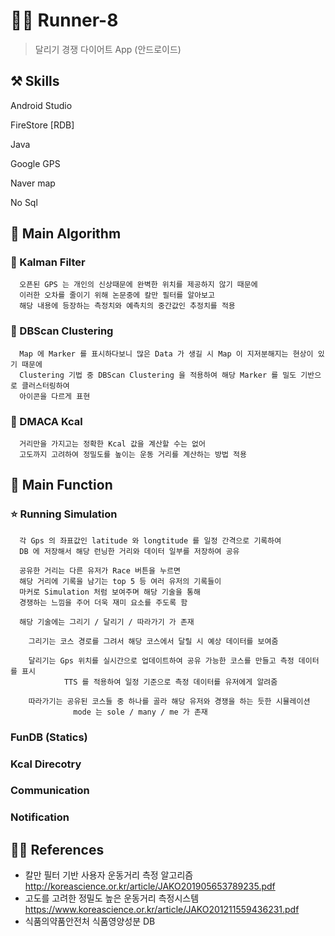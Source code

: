 # 🏃‍♂️ Runner-8

  > 달리기 경쟁 다이어트 App (안드로이드)

## ⚒️ Skills 
<div>
  <p>Android Studio</p>
  <p>FireStore [RDB]</p>
  <p>Java</p>
  <p>Google GPS</p>
  <p>Naver map</p>
  <p>No Sql</p>
<div/>
  
## 🦴 Main Algorithm
  
### 👋 Kalman Filter

      오픈된 GPS 는 개인의 신상때문에 완벽한 위치를 제공하지 않기 때문에
      이러한 오차를 줄이기 위해 논문중에 칼만 필터를 알아보고
      해당 내용에 등장하는 측정치와 예측치의 중간값인 추정치를 적용
      
### 👋 DBScan Clustering

      Map 에 Marker 를 표시하다보니 많은 Data 가 생길 시 Map 이 지저분해지는 현상이 있기 때문에
      Clustering 기법 중 DBScan Clustering 을 적용하여 해당 Marker 를 밀도 기반으로 클러스터링하여
      아이콘을 다르게 표현
      
### 👋 DMACA Kcal 

      거리만을 가지고는 정확한 Kcal 값을 계산할 수는 없어
      고도까지 고려하여 정밀도를 높이는 운동 거리를 계산하는 방법 적용
  
## 📰 Main Function


### ⭐ Running Simulation
      각 Gps 의 좌표값인 latitude 와 longtitude 를 일정 간격으로 기록하여
      DB 에 저장해서 해당 런닝한 거리와 데이터 일부를 저장하여 공유
      
      공유한 거리는 다른 유저가 Race 버튼을 누르면
      해당 거리에 기록을 남기는 top 5 등 여러 유저의 기록들이 
      마커로 Simulation 처럼 보여주며 해당 기술을 통해
      경쟁하는 느낌을 주어 더욱 재미 요소를 주도록 함
      
      해당 기술에는 그리기 / 달리기 / 따라가기 가 존재
      
        그리기는 코스 경로를 그려서 해당 코스에서 달릴 시 예상 데이터를 보여줌
        
        달리기는 Gps 위치를 실시간으로 업데이트하여 공유 가능한 코스를 만들고 측정 데이터를 표시
                TTS 를 적용하여 일정 기준으로 측정 데이터를 유저에게 알려줌
        
        따라가기는 공유된 코스들 중 하나를 골라 해당 유저와 경쟁을 하는 듯한 시뮬레이션
                  mode 는 sole / many / me 가 존재
        
    
### FunDB (Statics) 
### Kcal Direcotry
### Communication
### Notification

## 👨‍💻 References

- 칼만 필터 기반 사용자 운동거리 측정 알고리즘
http://koreascience.or.kr/article/JAKO201905653789235.pdf
- 고도를 고려한 정밀도 높은 운동거리 측정시스템
https://www.koreascience.or.kr/article/JAKO201211559436231.pdf
- 식품의약품안전처
식품영양성분 DB
